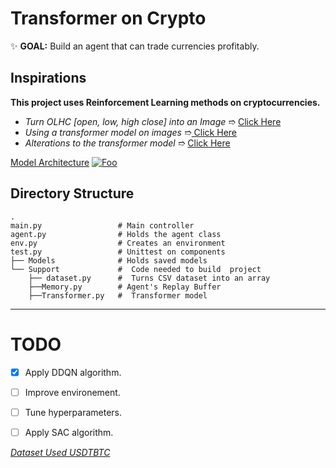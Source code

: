 # Transformer on Crypto
 ✨  **GOAL:** Build an agent that can trade currencies profitably.
## Inspirations 
**This project uses Reinforcement Learning methods on cryptocurrencies.**
- *Turn OLHC [open, low, high close] into an Image* ➱ [Click Here](https://arxiv.org/abs/1901.05237)
- *Using a transformer model on images* ➱[ Click Here](https://arxiv.org/abs/2010.11929)
- *Alterations to the transformer model* ➱ [Click Here](https://arxiv.org/abs/1910.06764)

[Model Architecture](https://lilianweng.github.io/lil-log/assets/images/gated-transformer-XL.png)
<a href="http://google.com.au/" rel="some text">![Foo](http://www.google.com.au/images/nav_logo7.png)</a>

Directory Structure
------
    .
    main.py                 # Main controller 
    agent.py                # Holds the agent class
    env.py                  # Creates an environment
    test.py                 # Unittest on components
    ├── Models              # Holds saved models
    └── Support             #  Code needed to build  project
        ├── dataset.py      #  Turns CSV dataset into an array
        ├──Memory.py        # Agent's Replay Buffer
        ├──Transformer.py   #  Transformer model

------
# TODO 
- [x] Apply DDQN algorithm. 
- [ ] Improve environement. 
- [ ] Tune hyperparameters. 
- [ ] Apply SAC algorithm.




*[Dataset Used USDTBTC](https://cryptodatum.io/csv_downloads)* 
 


